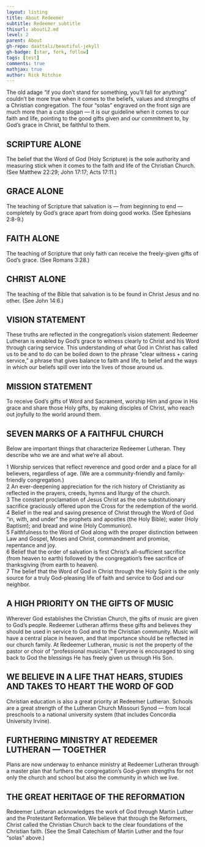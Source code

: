```yaml
---
layout: listing
title: About Redeemer
subtitle: Redeemer subtitle
thisurl: aboutL2.md
level: 2
parent: About
gh-repo: daattali/beautiful-jekyll
gh-badge: [star, fork, follow]
tags: [test]
comments: true
mathjax: true
author: Rick Ritchie
---
```


The old adage “if you don’t stand for something, you’ll fall for anything” couldn’t be more true when it comes to the beliefs, values and strengths of a Christian congregation.  The four “solas” engraved on the front sign are much more than a cute slogan — it is our guideline when it comes to our faith and life, pointing to the good gifts given and our commitment to, by God’s grace in Christ, be faithful to them.


## SCRIPTURE ALONE

The belief that the Word of God (Holy Scripture) is the sole authority and measuring stick when it comes to the faith and life of the Christian Church.  (See Matthew 22:29; John 17:17; Acts 17:11.)


## GRACE ALONE

The teaching of Scripture that salvation is — from beginning to end — completely by God’s grace apart from doing good works.  (See Ephesians 2:8-9.)


## FAITH ALONE

The teaching of Scripture that only faith can receive the freely-given gifts of God’s grace.  (See Romans 3:28.)
## CHRIST ALONE

The teaching of the Bible that salvation is to be found in Christ Jesus and no other.  (See John 14:6.)


## VISION STATEMENT

These truths are reflected in the congregation’s vision statement:
Redeemer Lutheran is enabled by God’s grace to witness clearly to Christ and his Word through caring service.
This understanding of what God in Christ has called us to be and to do can be boiled down to the phrase “clear witness + caring service,” a phrase that gives balance to faith and life, to belief and the ways in which our beliefs spill over into the lives of those around us.


## MISSION STATEMENT

To receive God’s gifts of Word and Sacrament, worship Him and grow in His grace and share those Holy gifts, by making disciples of Christ, who reach out joyfully to the world around them.


## SEVEN MARKS OF A FAITHFUL CHURCH

Below are important things that characterize Redeemer Lutheran.  They describe who we are and what we’re all about.

1 Worship services that reflect reverence and good order and a place for all believers, regardless of age.  (We are a community-friendly and family-friendly congregation.)  
2 An ever-deepening appreciation for the rich history of Christianity as reflected in the prayers, creeds, hymns and liturgy of the church.  
3 The constant proclamation of Jesus Christ as the one substitutionary sacrifice graciously offered upon the Cross for the redemption of the world.  
4 Belief in the real and saving presence of Christ through the Word of God “in, with, and under” the prophets and apostles (the Holy Bible); water (Holy Baptism); and bread and wine (Holy Communion).  
5 Faithfulness to the Word of God along with the proper distinction between Law and Gospel, Moses and Christ, commandment and promise, repentance and joy.  
6 Belief that the order of salvation is first Christ’s all-sufficient sacrifice (from heaven to earth) followed by the congregation’s free sacrifice of thanksgiving (from earth to heaven).  
7 The belief that the Word of God in Christ through the Holy Spirit is the only source for a truly God-pleasing life of faith and service to God and our neighbor.  


## A HIGH PRIORITY ON THE GIFTS OF MUSIC

Wherever God establishes the Christian Church, the gifts of music are given to God’s people.  Redeemer Lutheran affirms these gifts and believes they should be used in service to God and to the Christian community.  Music will have a central place in heaven, and that importance should be reflected in our church family.  At Redeemer Lutheran, music is not the property of the pastor or choir of “professional musician.”  Everyone is encouraged to sing back to God the blessings He has freely given us through His Son.


## WE BELIEVE IN A LIFE THAT HEARS, STUDIES AND TAKES TO HEART THE WORD OF GOD

Christian education is also a great priority at Redeemer Lutheran.  Schools are a great strength of the Lutheran Church Missouri Synod — from local preschools to a national university system (that includes Concordia University Irvine).


## FURTHERING MINISTRY AT REDEEMER LUTHERAN — TOGETHER

Plans are now underway to enhance ministry at Redeemer Lutheran through a master plan that furthers the congregation’s God-given strengths for not only the church and school but also the community in which we live.


## THE GREAT HERITAGE OF THE REFORMATION

Redeemer Lutheran acknowledges the work of God through Martin Luther and the Protestant Reformation.  We believe that through the Reformers, Christ called the Christian Church back to the clear foundations of the Christian faith.  (See the Small Catechism of Martin Luther and the four “solas” above.)
